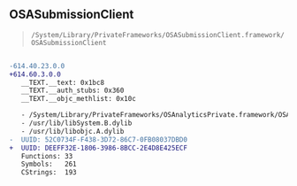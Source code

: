 ## OSASubmissionClient

> `/System/Library/PrivateFrameworks/OSASubmissionClient.framework/OSASubmissionClient`

```diff

-614.40.23.0.0
+614.60.3.0.0
   __TEXT.__text: 0x1bc8
   __TEXT.__auth_stubs: 0x360
   __TEXT.__objc_methlist: 0x10c

   - /System/Library/PrivateFrameworks/OSAnalyticsPrivate.framework/OSAnalyticsPrivate
   - /usr/lib/libSystem.B.dylib
   - /usr/lib/libobjc.A.dylib
-  UUID: 52C0734F-F438-3D72-86C7-0FB08037DBD0
+  UUID: DEEFF32E-1806-3986-8BCC-2E4D8E425ECF
   Functions: 33
   Symbols:   261
   CStrings:  193

```
